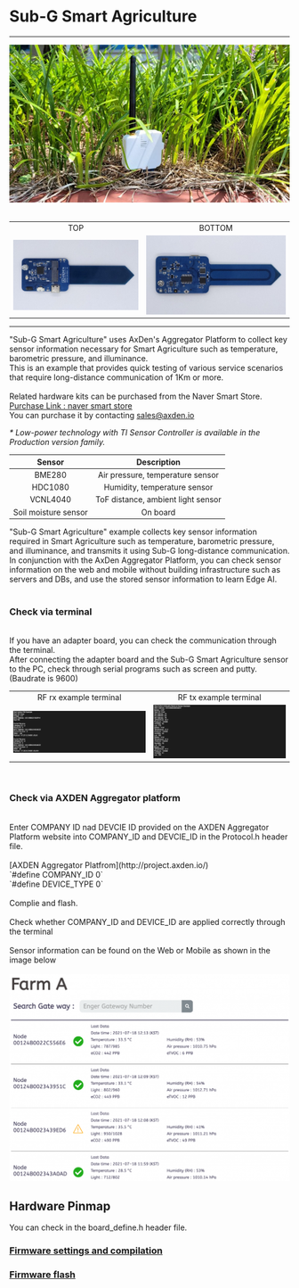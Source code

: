 # Sub-G Smart Agriculture

---
<div align="center">
<img src="./asset/main_image.jpeg">
</div>
<br>

<table>
<tr align="center">
  <td> TOP </td>
  <td> BOTTOM </td>
</tr>
  <tr align="center">
    <td><img src="./asset/top_board.jpeg"></td>
    <td><img src="./asset/bottom_board.jpeg"></td>
  </tr>
</table>

----

"Sub-G Smart Agriculture" uses AxDen's Aggregator Platform to collect key sensor information necessary for Smart Agriculture such as temperature, barometric pressure, and illuminance.
<br>
This is an example that provides quick testing of various service scenarios that require long-distance communication of 1Km or more.
<br>
<br>
Related hardware kits can be purchased from the Naver Smart Store.
<br>
[Purchase Link : naver smart store](https://smartstore.naver.com/axden)
<br>
You can purchase it by contacting sales@axden.io
<br>

*\* Low-power technology with TI Sensor Controller is available in the Production version family.*
<br>

Sensor | Description
:-------------------------:|:-------------------------:
BME280 | Air pressure, temperature sensor
HDC1080 | Humidity, temperature sensor
VCNL4040 | ToF distance, ambient light sensor
Soil moisture sensor | On board

"Sub-G Smart Agriculture" example collects key sensor information required in Smart Agriculture such as temperature, barometric pressure, and illuminance, and transmits it using Sub-G long-distance communication. In conjunction with the AxDen Aggregator Platform, you can check sensor information on the web and mobile without building infrastructure such as servers and DBs, and use the stored sensor information to learn Edge AI.
<br>
<br>
### **Check via terminal**
<br>
If you have an adapter board, you can check the communication through the terminal.
<br>
After connecting the adapter board and the Sub-G Smart Agriculture sensor to the PC, check through serial programs such as screen and putty. (Baudrate is 9600)
<br>
<table>
  <tr align="center">
    <td>RF rx example terminal</td>
    <td>RF tx example terminal</td>
  </tr>
  <tr align="center">
    <td><img src="./asset/rx_screen.png"></td>
    <td><img src="./asset/tx_screen.png"></td>
  </tr>
</table>
<br>

### **Check via AXDEN Aggregator platform**
<br>
Enter COMPANY ID nad DEVCIE ID provided on the AXDEN Aggregator Platform website into COMPANY_ID and DEVCIE_ID in the Protocol.h header file.
<br>
<br>
[AXDEN Aggregator Platfrom](http://project.axden.io/)
<br>
`#define COMPANY_ID 0`
<br>
`#define DEVICE_TYPE 0`
<br>
<br>
Complie and flash.
<br>
<br>
Check whether COMPANY_ID and DEVICE_ID are applied correctly through the terminal
<br>
<br>
Sensor information can be found on the Web or Mobile as shown in the image below
<br>
<br>
<img src="./asset/axden_aggregator_web.png">
<br>

## Hardware Pinmap
You can check in the board_define.h header file.

### [Firmware settings and compilation](https://github.com/AxDen-Dev/CC1312R1_Ping_Pong_example_gcc)

### [Firmware flash](https://github.com/AxDen-Dev/CC1312R1_Ping_Pong_example_gcc)
